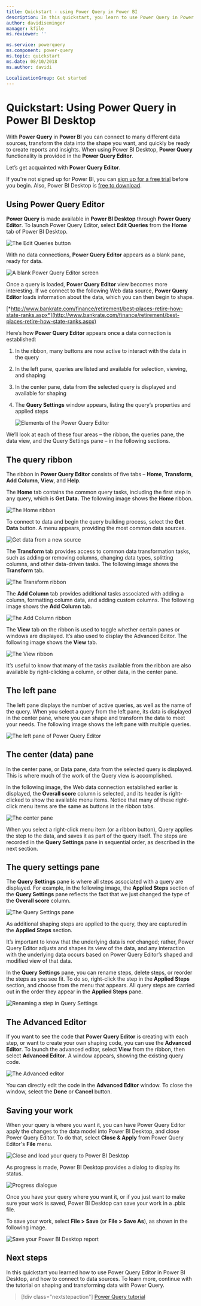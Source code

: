 ```yaml
---
title: Quickstart - using Power Query in Power BI
description: In this quickstart, you learn to use Power Query in Power BI Desktop
author: davidiseminger
manager: kfile
ms.reviewer: ''

ms.service: powerquery
ms.component: power-query
ms.topic: quickstart
ms.date: 08/10/2018
ms.author: davidi

LocalizationGroup: Get started
---
```

# Quickstart: Using Power Query in Power BI Desktop

With **Power Query** in **Power BI** you can connect to many different data sources, transform the data into the shape you want, and quickly be ready to create reports and insights. When using Power BI Desktop, **Power Query** functionality is provided in the **Power Query Editor**.

Let’s get acquainted with **Power Query Editor**.

If you're not signed up for Power BI, you can [sign up for a free trial](https://app.powerbi.com/signupredirect?pbi_source=web) before you begin. Also, Power BI Desktop is [free to download](https://go.microsoft.com/fwlink/?LinkId=521662&clcid=0x409). 

## Using Power Query Editor

**Power Query** is made available in **Power BI Desktop** through **Power Query Editor**. To launch Power Query Editor, select **Edit Queries** from the **Home** tab of Power BI Desktop.  

![The Edit Queries button](media/power-query-quickstart-using-power-bi/queryoverview_queryview.png)

With no data connections, **Power Query Editor** appears as a blank pane, ready for data.  

![A blank Power Query Editor screen](media/power-query-quickstart-using-power-bi/queryoverview_blankpane.png)

Once a query is loaded, **Power Query Editor** view becomes more interesting. If we connect to the following Web data source, **Power Query Editor** loads information about the data, which you can then begin to shape.

[*http://www.bankrate.com/finance/retirement/best-places-retire-how-state-ranks.aspx*](http://www.bankrate.com/finance/retirement/best-places-retire-how-state-ranks.aspx)

Here’s how **Power Query Editor** appears once a data connection is established:

1. In the ribbon, many buttons are now active to interact with the data in the query
2. In the left pane, queries are listed and available for selection, viewing, and shaping
3. In the center pane, data from the selected query is displayed and available for shaping
4. The **Query Settings** window appears, listing the query’s properties and applied steps  
   
   ![Elements of the Power Query Editor](media/power-query-quickstart-using-power-bi/queryoverview_withdataconnection.png)

We’ll look at each of these four areas – the ribbon, the queries pane, the data view, and the Query Settings pane – in the following sections.

## The query ribbon
The ribbon in **Power Query Editor** consists of five tabs – **Home**, **Transform**, **Add Column**, **View**, and **Help**.

The **Home** tab contains the common query tasks, including the first step in any query, which is **Get Data.** The following image shows the **Home** ribbon.  

![The Home ribbon](media/power-query-quickstart-using-power-bi/queryoverview_ribbon.png)

To connect to data and begin the query building process, select the **Get Data** button. A menu appears, providing the most common data sources.  

![Get data from a new source](media/power-query-quickstart-using-power-bi/queryoverview_getdatamenu.png)

The **Transform** tab provides access to common data transformation tasks, such as adding or removing columns, changing data types, splitting columns, and other data-driven tasks. The following image shows the **Transform** tab.  

![The Transform ribbon](media/power-query-quickstart-using-power-bi/queryoverview_transformribbon.png)

The **Add Column** tab provides additional tasks associated with adding a column, formatting column data, and adding custom columns. The following image shows the **Add Column** tab.  

![The Add Column ribbon](media/power-query-quickstart-using-power-bi/queryoverview_addcolumnribbon.png)

The **View** tab on the ribbon is used to toggle whether certain panes or windows are displayed. It’s also used to display the Advanced Editor. The following image shows the **View** tab.  

![The View ribbon](media/power-query-quickstart-using-power-bi/queryoverview_viewribbon.png)

It’s useful to know that many of the tasks available from the ribbon are also available by right-clicking a column, or other data, in the center pane.

## The left pane

The left pane displays the number of active queries, as well as the name of the query. When you select a query from the left pane, its data is displayed in the center pane, where you can shape and transform the data to meet your needs. The following image shows the left pane with multiple queries.  

![The left pane of Power Query Editor](media/power-query-quickstart-using-power-bi/queryoverview_theleftpane.png)

## The center (data) pane

In the center pane, or Data pane, data from the selected query is displayed. This is where much of the work of the Query view is accomplished.

In the following image, the Web data connection established earlier is displayed, the **Overall score** column is selected, and its header is right-clicked to show the available menu items. Notice that many of these right-click menu items are the same as buttons in the ribbon tabs.  

![The center pane](media/power-query-quickstart-using-power-bi/queryoverview_thecenterpane.png)

When you select a right-click menu item (or a ribbon button), Query applies the step to the data, and saves it as part of the query itself. The steps are recorded in the **Query Settings** pane in sequential order, as described in the next section.  

## The query settings pane
The **Query Settings** pane is where all steps associated with a query are displayed. For example, in the following image, the **Applied Steps** section of the **Query Settings** pane reflects the fact that we just changed the type of the **Overall score** column.

![The Query Settings pane](media/power-query-quickstart-using-power-bi/queryoverview_querysettingspane.png)

As additional shaping steps are applied to the query, they are captured in the **Applied Steps** section.

It’s important to know that the underlying data is *not* changed; rather, Power Query Editor adjusts and shapes its view of the data, and any interaction with the underlying data occurs based on Power Query Editor’s shaped and modified view of that data.

In the **Query Settings** pane, you can rename steps, delete steps, or reorder the steps as you see fit. To do so, right-click the step in the **Applied Steps** section, and choose from the menu that appears. All query steps are carried out in the order they appear in the **Applied Steps** pane.

![Renaming a step in Query Settings](media/power-query-quickstart-using-power-bi/queryoverview_querysettings_rename.png)

## The Advanced Editor

If you want to see the code that **Power Query Editor** is creating with each step, or want to create your own shaping code, you can use the **Advanced Editor**. To launch the advanced editor, select **View** from the ribbon, then select **Advanced Editor**. A window appears, showing the existing query code. 
 
![The Advanced editor](media/power-query-quickstart-using-power-bi/queryoverview_advancededitor.png)

You can directly edit the code in the **Advanced Editor** window. To close the window, select the **Done** or **Cancel** button.  

## Saving your work
When your query is where you want it, you can have Power Query Editor apply the changes to the data model into Power BI Desktop, and close Power Query Editor. To do that, select **Close & Apply** from Power Query Editor's **File** menu.  

![Close and load your query to Power BI Desktop](media/power-query-quickstart-using-power-bi/queryoverview_closenload.png)

As progress is made, Power BI Desktop provides a dialog to display its status.  

![Progress dialogue](media/power-query-quickstart-using-power-bi/queryoverview_loading.png)

Once you have your query where you want it, or if you just want to make sure your work is saved, Power BI Desktop can save your work in a .pbix file.

To save your work, select **File \> Save** (or **File \> Save As**), as shown in the following image.  

![Save your Power BI Desktop report](media/power-query-quickstart-using-power-bi/queryoverview_savework.png)

## Next steps

In this quickstart you learned how to use Power Query Editor in Power BI Desktop, and how to connect to data sources. To learn more, continue with the tutorial on shaping and transforming data with Power Query.

> [!div class="nextstepaction"]
> [Power Query tutorial](./tutorial-manage-vm.md)